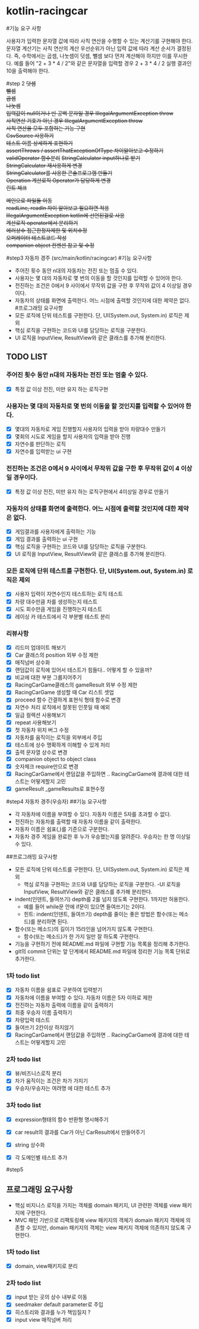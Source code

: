 # kotlin-racingcar

#기능 요구 사항

사용자가 입력한 문자열 값에 따라 사칙 연산을 수행할 수 있는 계산기를 구현해야 한다.
문자열 계산기는 사칙 연산의 계산 우선순위가 아닌 입력 값에 따라 계산 순서가 결정된다. 즉, 수학에서는 곱셈, 나눗셈이 덧셈, 뺄셈 보다 먼저 계산해야 하지만 이를 무시한다.
예를 들어 "2 + 3 * 4 / 2"와 같은 문자열을 입력할 경우 2 + 3 * 4 / 2 실행 결과인 10을 출력해야 한다.

#step 2
~~덧셈~~  
~~뺄셈~~  
~~곱셈~~  
~~나눗셈~~  
~~입력값이 null이거나 빈 공백 문자일 경우 IllegalArgumentException throw~~  
~~사칙연산 기호가 아닌 경우 IllegalArgumentException throw~~  
~~사칙 연산을 모두 포함하는 기능 구현~~  
~~CsvSource 사용하기~~  
~~테스트 이름 상세하게 표현하기~~  
~~assertThrows / assertThatExceptionOfType 차이알아보고 수정하기~~   
~~validOperator 함수분리~~
~~StringCalculator input하나로 받기~~    
~~StringCalculator 재사용하게 변경~~  
~~StringCalculator를 사용한 콘솔프로그램 만들기~~  
~~Operation 계산로직 Operator가 담당하게 변경~~  
~~린트 체크~~  

~~메인으로 파일들 이동~~  
~~readLine, readln 차이 알아보고 필요하면 적용~~  
~~IllegalArgumentException kotlin에 선언된걸로 사용~~  
~~계산로직 operator에서 분리하기~~  
~~에러상수 접근한정자제한 및 위치수정~~  
~~오퍼레이터 테스트코드 작성~~  
~~companion object 컨벤션 참고 및 수정~~  

#step3 자동차 경주 (src/main/kotlin/racingcar)
#기능 요구사항
- 주어진 횟수 동안 n대의 자동차는 전진 또는 멈출 수 있다.  
- 사용자는 몇 대의 자동차로 몇 번의 이동을 할 것인지를 입력할 수 있어야 한다.  
- 전진하는 조건은 0에서 9 사이에서 무작위 값을 구한 후 무작위 값이 4 이상일 경우이다.  
- 자동차의 상태를 화면에 출력한다. 어느 시점에 출력할 것인지에 대한 제약은 없다.
#프로그래밍 요구사항
- 모든 로직에 단위 테스트를 구현한다. 단, UI(System.out, System.in) 로직은 제외
- 핵심 로직을 구현하는 코드와 UI를 담당하는 로직을 구분한다.
- UI 로직을 InputView, ResultView와 같은 클래스를 추가해 분리한다.

## TODO LIST
### 주어진 횟수 동안 n대의 자동차는 전진 또는 멈출 수 있다.
- [x] 특정 값 이상 전진, 미만 유지 하는 로직구현

###  사용자는 몇 대의 자동차로 몇 번의 이동을 할 것인지를 입력할 수 있어야 한다.
- [x] 몇대의 자동차로 게임 진행할지 사용자의 입력을 받아 차량대수 만들기
- [x] 몇회의 시도로 게임을 할지 사용자의 입력을 받아 진행
- [x] 자연수를 판단하는 로직
- [x] 자연수를 입력받는 ui 구현

### 전진하는 조건은 0에서 9 사이에서 무작위 값을 구한 후 무작위 값이 4 이상일 경우이다.
- [x] 특정 값 이상 전진, 미만 유지 하는 로직구현에서 4이상일 경우로 만들기

### 자동차의 상태를 화면에 출력한다. 어느 시점에 출력할 것인지에 대한 제약은 없다.
- [x] 게임결과를 사용자에게 출력하는 기능
- [x] 게임 결과를 출력하는 ui 구현
- [x] 핵심 로직을 구현하는 코드와 UI를 담당하는 로직을 구분한다.  
- [x] UI 로직을 InputView, ResultView와 같은 클래스를 추가해 분리한다.

### 모든 로직에 단위 테스트를 구현한다. 단, UI(System.out, System.in) 로직은 제외
- [x] 사용자 입력이 자연수인지 테스트하는 로직 테스트
- [x] 차량 대수만큼 차를 생성하는지 테스트
- [x] 시도 회수만큼 게임을 진행하는지 테스트
- [x] 레이싱 카 테스트에서 각 부분별 테스트 분리

### 리뷰사항
- [x] 리드미 업데이트 해보기
- [x] Car 클래스의 position 외부 수정 제한
- [x] 매직넘버 상수화
- [x] 랜덤값이 로직에 있어서 테스트가 힘들다.. 어떻게 할 수 있을까?
- [x] 비교에 대한 부분 그룹지어주기
- [x] RacingCarGame클래스의 gameResult 외부 수정 제한
- [x] RacingCarGame 생성할 때 Car 리스트 셋업
- [x] proceed 함수 간결하게 표현식 형태 함수로 변경
- [x] 자연수 처리 로직에서 잘못된 인풋일 때 예외
- [x] 일급 컬렉션 사용해보기
- [x] repeat 사용해보기
- [x] 첫 자동차 위치 버그 수정
- [x] 자동차를 움직이는 로직을 외부에서 주입
- [x] 테스트에 상수 명확하게 이해할 수 있게 처리
- [x] 출력 문자열 상수로 변경
- [x] companion object to object class
- [x] 숫자체크 require만으로 변경
- [x] RacingCarGame에서 랜덤값을 주입하면 .. RacingCarGame에 결과에 대한 테스트는 어떻게할지 고민
- [x] gameResult _gameResults로 표현수정

#step4 자동차 경주(우승자)
##기능 요구사항
- 각 자동차에 이름을 부여할 수 있다. 자동차 이름은 5자를 초과할 수 없다.
- 전진하는 자동차를 출력할 때 자동차 이름을 같이 출력한다.
- 자동차 이름은 쉼표(,)를 기준으로 구분한다.
- 자동차 경주 게임을 완료한 후 누가 우승했는지를 알려준다. 우승자는 한 명 이상일 수 있다.

##프로그래밍 요구사항
- 모든 로직에 단위 테스트를 구현한다. 단, UI(System.out, System.in) 로직은 제외
  - 핵심 로직을 구현하는 코드와 UI를 담당하는 로직을 구분한다.
  -UI 로직을 InputView, ResultView와 같은 클래스를 추가해 분리한다.
- indent(인덴트, 들여쓰기) depth를 2를 넘지 않도록 구현한다. 1까지만 허용한다.
  - 예를 들어 while문 안에 if문이 있으면 들여쓰기는 2이다.
  - 힌트: indent(인덴트, 들여쓰기) depth를 줄이는 좋은 방법은 함수(또는 메소드)를 분리하면 된다.
- 함수(또는 메소드)의 길이가 15라인을 넘어가지 않도록 구현한다.
  - 함수(또는 메소드)가 한 가지 일만 잘 하도록 구현한다.
- 기능을 구현하기 전에 README.md 파일에 구현할 기능 목록을 정리해 추가한다.
- git의 commit 단위는 앞 단계에서 README.md 파일에 정리한 기능 목록 단위로 추가한다.

### 1차 todo list
- [x] 자동차 이름을 쉼표로 구분하여 입력받기
- [x] 자동차에 이름을 부여할 수 있다. 자동차 이름은 5자 이하로 제한
- [x] 전진하는 자동차 출력에 이름을 같이 출력하기
- [x] 최중 우승자 이름 출력하기
- [x] 차량입력 테스트
- [x] 들여쓰기 2칸이상 하지않기
- [x] RacingCarGame에서 랜덤값을 주입하면 .. RacingCarGame에 결과에 대한 테스트는 어떻게할지 고민

### 2차 todo list
- [x] 뷰/비즈니스로직 분리
- [x] 차가 움직이는 조건은 차가 가지기
- [x] 우승자/우승자는 여려명 에 대한 테스트 추가

### 3차 todo list
- [x] expression형태의 함수 반환형 명시해주기
- [x] car result의 결과를 Car가 아닌 CarResult에서 만들어주기
- [x] string 상수화
- [x] 각 도메인별 테스트 추가


#step5 

## 프로그래밍 요구사항
- 핵심 비지니스 로직을 가지는 객체를 domain 패키지, UI 관련한 객체를 view 패키지에 구현한다.
- MVC 패턴 기반으로 리팩토링해 view 패키지의 객체가 domain 패키지 객체에 의존할 수 있지만, 
  domain 패키지의 객체는 view 패키지 객체에 의존하지 않도록 구현한다.

### 1차 todo list
- [x] domain, view패키지로 분리

### 2차 todo list
- [x] input 받는 곳의 상수 내부로 이동
- [x] seedmaker default parameter로 주입
- [x] 히스토리와 결과를 누가 책임질지 ?
- [x] input view 매직넘버 처리